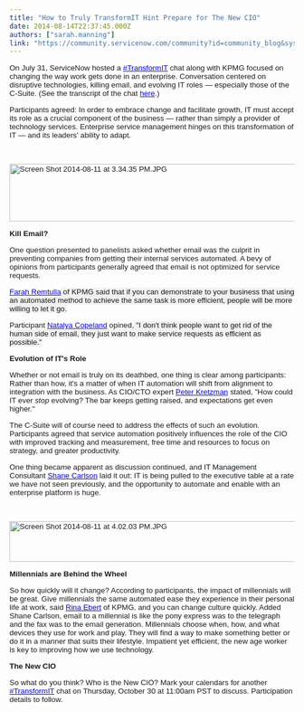 ```yaml
---
title: "How to Truly TransformIT Hint Prepare for The New CIO"
date: 2014-08-14T22:37:45.000Z
authors: ["sarah.manning"]
link: "https://community.servicenow.com/community?id=community_blog&sys_id=368c2ae1dbd0dbc01dcaf3231f9619ae"
---
```

<p><span style="font-size: 10pt; font-family: tahoma, arial, helvetica, sans-serif;">On July 31, ServiceNow hosted a <a href="https://www.crowdchat.net/transformit"><span style="color: #0000ff;">#TransformIT</span></a> chat along with KPMG focused on changing the way work gets done in an enterprise. Conversation centered on disruptive technologies, killing email, and evolving IT roles — especially those of the C-Suite. (See the transcript of the chat <a href="https://www.crowdchat.net/transformit"><span style="color: #0000ff;">here</span></a>.)</span></p><p></p><p><span style="font-family: tahoma, arial, helvetica, sans-serif; font-size: 10pt;">Participants agreed: In order to embrace change and facilitate growth, IT must accept its role as a crucial component of the business — rather than simply a provider of technology services. Enterprise service management hinges on this transformation of IT — and its leaders' ability to adapt.</span></p><p><span style="font-family: tahoma, arial, helvetica, sans-serif; font-size: 10pt;"><br/></span></p><p><span style="font-family: tahoma, arial, helvetica, sans-serif; font-size: 10pt;"><img   alt="Screen Shot 2014-08-11 at 3.34.35 PM.JPG" class="image-0 jive-image" src="1ea15d86db94d344e9737a9e0f9619db.iix" style="height: 102px; width: 620px;"/><br/></span></p><p></p><p><span style="font-size: 10pt; font-family: tahoma, arial, helvetica, sans-serif; background: white;"><strong>Kill Email?</strong></span></p><p><span style="font-family: tahoma, arial, helvetica, sans-serif; font-size: 10pt; background: white;">One question presented to panelists asked whether email was the culprit in preventing companies from getting their internal services automated. A bevy of opinions from participants generally agreed that email is not optimized for service requests. </span></p><p></p><p><span style="font-family: tahoma, arial, helvetica, sans-serif; font-size: 10pt;"><a href="https://twitter.com/sitare21"><span style="color: #0000ff;">Farah Remtulla</span></a><span style="background: #F1F1F1;"> of KPMG said that if you can demonstrate to your business that using an automated method to achieve the same task is more efficient, people will be more willing to let it go.</span></span></p><p></p><p><span style="font-family: tahoma, arial, helvetica, sans-serif; font-size: 10pt;">Participant <a href="https://twitter.com/CopelandNatalya"><span style="color: #0000ff;">Natalya Copeland</span></a> opined,<span style="background: #F1F1F1;"> "I don't think people want to get rid of the human side of email, they just want to make service requests as efficient as possible."</span></span></p><p></p><p><span style="font-family: tahoma, arial, helvetica, sans-serif; font-size: 10pt;"><strong>Evolution of IT's Role</strong></span></p><p><span style="font-family: tahoma, arial, helvetica, sans-serif; font-size: 10pt;">Whether or not email is truly on its deathbed, one thing is clear among participants: Rather than how, it's a matter of when IT automation will shift from alignment to integration with the business. As CIO/CTO expert <a href="https://twitter.com/PeterKretzman"><span style="color: #0000ff;">Peter Kretzman</span></a> stated, "How could IT ever <em>stop</em> evolving? The bar keeps getting raised, and expectations get even higher."</span></p><p></p><p><span style="font-family: tahoma, arial, helvetica, sans-serif; font-size: 10pt;">The C-Suite will of course need to address the effects of such an evolution. Participants agreed that service automation positively influences the role of the CIO with improved tracking and measurement, free time and resources to focus on strategy, and greater productivity.</span></p><p></p><p><span style="font-family: tahoma, arial, helvetica, sans-serif; font-size: 10pt;">One thing became apparent as discussion continued, and <span style="background: #F5F8FA;">IT Management Consultant </span><a href="https://twitter.com/ITSMPundit"><span style="color: #0000ff;">Shane Carlson</span></a> laid it out: IT is being pulled to the executive table at a rate we have not seen previously, and the opportunity to automate and enable with an enterprise platform is huge.</span></p><p><span style="font-family: tahoma, arial, helvetica, sans-serif; font-size: 10pt;"><br/></span></p><p><span style="font-family: tahoma, arial, helvetica, sans-serif; font-size: 10pt;"><img   alt="Screen Shot 2014-08-11 at 4.02.03 PM.JPG" class="image-1 jive-image" src="0051f08adb1cd704ed6af3231f9619e8.iix" style="height: 72px; width: 620px;"/><br/></span></p><p></p><p><span style="font-family: tahoma, arial, helvetica, sans-serif; font-size: 10pt;"><strong>Millennials are Behind the Wheel</strong></span></p><p><span style="font-family: tahoma, arial, helvetica, sans-serif; font-size: 10pt;">So how quickly will it change? According to participants, the impact of millennials will be great. Give millennials the same automated ease they experience in their personal life at work, said <a href="https://twitter.com/Rebert512"><span style="color: #0000ff;">Rina Ebert</span></a> of KPMG, and you can change culture quickly. Added Shane Carlson, email to a millennial is like the pony express was to the telegraph and the fax was to the email generation. Millennials choose when, how, and what devices they use for work and play. They will find a way to make something better or do it in a manner that suits their lifestyle. Impatient yet efficient, the new age worker is key to improving how we use technology. </span></p><p></p><p><span style="font-family: tahoma, arial, helvetica, sans-serif; font-size: 10pt;"><strong>The New CIO</strong></span></p><p><span style="font-size: 12pt; font-family: 'times new roman', times;"><span style="font-size: 10pt; font-family: tahoma, arial, helvetica, sans-serif;">So what do you think? Who is the New CIO? Mark your calendars for another <a href="https://www.crowdchat.net/transformit"><span style="color: #0000ff;">#TransformIT</span></a> chat on Thursday, October 30 at 11:00am PST to discuss. Participation details to follow.</span> </span></p>